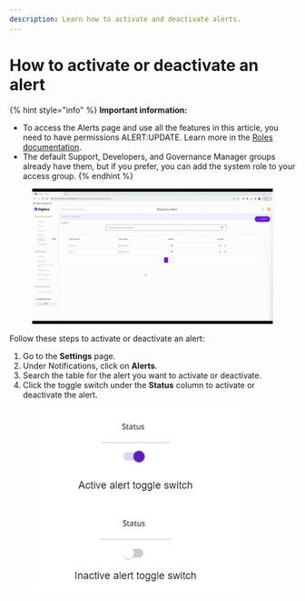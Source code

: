 ```yaml
---
description: Learn how to activate and deactivate alerts.
---
```


# How to activate or deactivate an alert

{% hint style="info" %}
**Important information:**

* To access the Alerts page and use all the features in this article, you need to have permissions ALERT:UPDATE. Learn more in the [Roles documentation](https://docs.digibee.com/documentation/administration/new-access-control/access-control-roles).&#x20;
* The default Support, Developers, and Governance Manager groups already have them, but if you prefer, you can add the system role to your access group.
{% endhint %}

<figure><img src="../../.gitbook/assets/4.How to activate or deactivate an alert_EN.gif" alt=""><figcaption></figcaption></figure>

Follow these steps to activate or deactivate an alert:

1. Go to the **Settings** page.
2. Under Notifications, click on **Alerts**.
3. Search the table for the alert you want to activate or deactivate.
4. Click the toggle switch under the **Status** column to activate or deactivate the alert.



<figure><img src="../../.gitbook/assets/toggle en.png" alt=""><figcaption></figcaption></figure>
